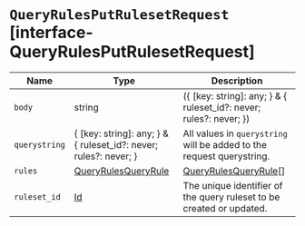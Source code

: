 # `QueryRulesPutRulesetRequest` [interface-QueryRulesPutRulesetRequest]

| Name | Type | Description |
| - | - | - |
| `body` | string | ({ [key: string]: any; } & { ruleset_id?: never; rules?: never; }) | All values in `body` will be added to the request body. |
| `querystring` | { [key: string]: any; } & { ruleset_id?: never; rules?: never; } | All values in `querystring` will be added to the request querystring. |
| `rules` | [QueryRulesQueryRule](./QueryRulesQueryRule.md) | [QueryRulesQueryRule](./QueryRulesQueryRule.md)[] | &nbsp; |
| `ruleset_id` | [Id](./Id.md) | The unique identifier of the query ruleset to be created or updated. |
